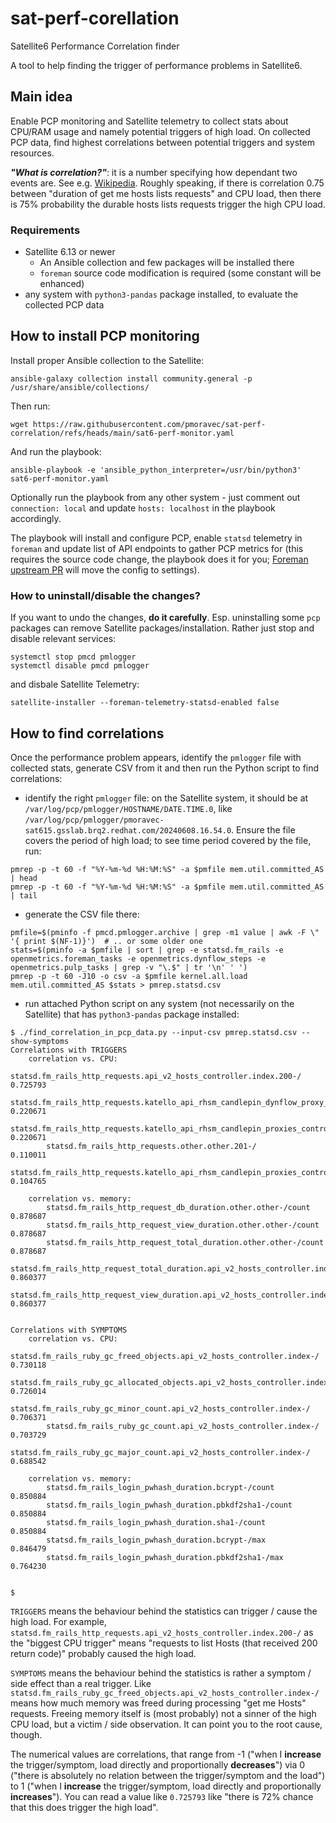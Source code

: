 # sat-perf-corellation

Satellite6 Performance Correlation finder

A tool to help finding the trigger of performance problems in Satellite6.

## Main idea

Enable PCP monitoring and Satellite telemetry to collect stats about CPU/RAM usage and namely potential triggers of high load. On collected PCP data, find highest correlations between potential triggers and system resources.

_**"What is correlation?"**_: it is a number specifying how dependant two events are. See e.g. [Wikipedia](https://en.wikipedia.org/wiki/Correlation). Roughly speaking, if there is correlation 0.75 between "duration of get me hosts lists requests" and CPU load, then there is 75% probability the durable hosts lists requests trigger the high CPU load.

### Requirements

- Satellite 6.13 or newer
  - An Ansible collection and few packages will be installed there
  - `foreman` source code modification is required (some constant will be enhanced)
- any system with `python3-pandas` package installed, to evaluate the collected PCP data

## How to install PCP monitoring

Install proper Ansible collection to the Satellite:

`ansible-galaxy collection install community.general -p /usr/share/ansible/collections/`

Then run:

`wget https://raw.githubusercontent.com/pmoravec/sat-perf-correlation/refs/heads/main/sat6-perf-monitor.yaml`


And run the playbook:

`ansible-playbook -e 'ansible_python_interpreter=/usr/bin/python3' sat6-perf-monitor.yaml`

Optionally run the playbook from any other system - just comment out `connection: local` and update `hosts: localhost` in the playbook accordingly.

The playbook will install and configure PCP, enable `statsd` telemetry in `foreman` and update list of API endpoints to gather PCP metrics for (this requires the source code change, the playbook does it for you; [Foreman upstream PR](https://github.com/theforeman/foreman/pull/10243) will move the config to settings).

### How to uninstall/disable the changes?

If you want to undo the changes, **do it carefully**. Esp. uninstalling some `pcp` packages can remove Satellite packages/installation. Rather just stop and disable relevant services:

```
systemctl stop pmcd pmlogger
systemctl disable pmcd pmlogger
```

and disbale Satellite Telemetry:

```
satellite-installer --foreman-telemetry-statsd-enabled false
```

## How to find correlations

Once the performance problem appears, identify the `pmlogger` file with collected stats, generate CSV from it and then run the Python script to find correlations:

- identify the right `pmlogger` file: on the Satellite system, it should be at `/var/log/pcp/pmlogger/HOSTNAME/DATE.TIME.0`, like `/var/log/pcp/pmlogger/pmoravec-sat615.gsslab.brq2.redhat.com/20240608.16.54.0`. Ensure the file covers the period of high load; to see time period covered by the file, run:

```
pmrep -p -t 60 -f "%Y-%m-%d %H:%M:%S" -a $pmfile mem.util.committed_AS | head
pmrep -p -t 60 -f "%Y-%m-%d %H:%M:%S" -a $pmfile mem.util.committed_AS | tail
```

- generate the CSV file there:

```
pmfile=$(pminfo -f pmcd.pmlogger.archive | grep -m1 value | awk -F \" '{ print $(NF-1)}')  # .. or some older one
stats=$(pminfo -a $pmfile | sort | grep -e statsd.fm_rails -e openmetrics.foreman_tasks -e openmetrics.dynflow_steps -e openmetrics.pulp_tasks | grep -v "\.$" | tr '\n' ' ')
pmrep -p -t 60 -J10 -o csv -a $pmfile kernel.all.load mem.util.committed_AS $stats > pmrep.statsd.csv
```

- run attached Python script on any system (not necessarily on the Satellite) that has `python3-pandas` package installed:

```
$ ./find_correlation_in_pcp_data.py --input-csv pmrep.statsd.csv --show-symptoms
Correlations with TRIGGERS
    correlation vs. CPU:
        statsd.fm_rails_http_requests.api_v2_hosts_controller.index.200-/                               0.725793
        statsd.fm_rails_http_requests.katello_api_rhsm_candlepin_dynflow_proxy_controller.other.200-/   0.220671
        statsd.fm_rails_http_requests.katello_api_rhsm_candlepin_proxies_controller.other.204-/         0.220671
        statsd.fm_rails_http_requests.other.other.201-/                                                 0.110011
        statsd.fm_rails_http_requests.katello_api_rhsm_candlepin_proxies_controller.facts.200-/         0.104765

    correlation vs. memory:
        statsd.fm_rails_http_request_db_duration.other.other-/count                             0.878687
        statsd.fm_rails_http_request_view_duration.other.other-/count                           0.878687
        statsd.fm_rails_http_request_total_duration.other.other-/count                          0.878687
        statsd.fm_rails_http_request_total_duration.api_v2_hosts_controller.index-/count        0.860377
        statsd.fm_rails_http_request_view_duration.api_v2_hosts_controller.index-/count         0.860377


Correlations with SYMPTOMS
    correlation vs. CPU:
        statsd.fm_rails_ruby_gc_freed_objects.api_v2_hosts_controller.index-/           0.730118
        statsd.fm_rails_ruby_gc_allocated_objects.api_v2_hosts_controller.index-/       0.726014
        statsd.fm_rails_ruby_gc_minor_count.api_v2_hosts_controller.index-/             0.706371
        statsd.fm_rails_ruby_gc_count.api_v2_hosts_controller.index-/                   0.703729
        statsd.fm_rails_ruby_gc_major_count.api_v2_hosts_controller.index-/             0.688542

    correlation vs. memory:
        statsd.fm_rails_login_pwhash_duration.bcrypt-/count     0.850884
        statsd.fm_rails_login_pwhash_duration.pbkdf2sha1-/count 0.850884
        statsd.fm_rails_login_pwhash_duration.sha1-/count       0.850884
        statsd.fm_rails_login_pwhash_duration.bcrypt-/max       0.846479
        statsd.fm_rails_login_pwhash_duration.pbkdf2sha1-/max   0.764230


$
```

`TRIGGERS` means the behaviour behind the statistics can trigger / cause the high load. For example, `statsd.fm_rails_http_requests.api_v2_hosts_controller.index.200-/` as the "biggest CPU trigger" means "requests to list Hosts (that received 200 return code)" probably caused the high load.

`SYMPTOMS` means the behaviour behind the statistics is rather a symptom / side effect than a real trigger. Like `statsd.fm_rails_ruby_gc_freed_objects.api_v2_hosts_controller.index-/` means how much memory was freed during processing "get me Hosts" requests. Freeing memory itself is (most probably) not a sinner of the high CPU load, but a victim / side observation. It can point you to the root cause, though.

The numerical values are correlations, that range from -1 ("when I **increase** the trigger/symptom, load directly and proportionally **decreases**") via 0 ("there is absolutely no relation between the trigger/symptom and the load") to 1 ("when I **increase** the trigger/symptom, load directly and proportionally **increases**"). You can read a value like `0.725793` like "there is 72% chance that this does trigger the high load".
